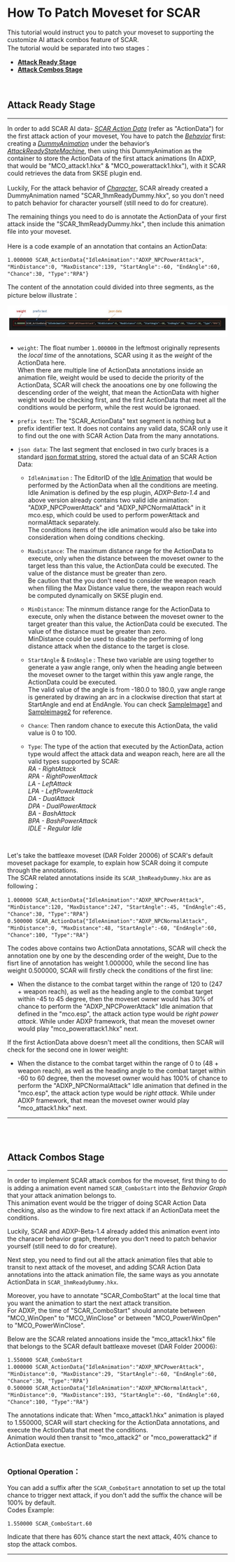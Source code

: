 # How To Patch Moveset for SCAR
This tutorial would instruct you to patch your moveset to supporting the customize AI attack combos feature of SCAR.   
The tutorial would be separated into two stages：  
* **[Attack Ready Stage](https://github.com/max-su-2019/SCAR/blob/main/docs/EN/How%20To%20Patch%20Moveset%20For%20SCAR.md#attack-ready-stage)** 
* **[Attack Combos Stage](https://github.com/max-su-2019/SCAR/blob/main/docs/EN/How%20To%20Patch%20Moveset%20For%20SCAR.md#attack-combos-stage)**
   
<br/> 

## Attack Ready Stage
---  

In order to add SCAR AI data- <u>*SCAR Action Data*</u> (refer as "ActionData") for the first attack action of your moveset, You have to patch the <u>*Behavior*</u> first: creating a <u>*DummyAnimation*</u>  under the behavior‘s <u>*AttackReadyStateMachine*</u>, then using this DummyAnimation as the container to store the ActionData of the first attack animations (In ADXP, that would be "MCO_attack1.hkx" & "MCO_powerattack1.hkx"), with it SCAR could retrieves the data from SKSE plugin end.
<br/>  
Luckily, For the attack behavior of <u>*Character*</u>, SCAR already created a DummyAnimation named "SCAR_1hmReadyDummy.hkx", so you don't need to patch behavior for character yourself (still need to do for creature).   

The remaining things you need to do is annotate the ActionData of your first attack inside the "SCAR_1hmReadyDummy.hkx", then include this animation file into your moveset.  
<br/> 
Here is a code example of an annotation that contains an ActionData:
```
1.000000 SCAR_ActionData{"IdleAnimation":"ADXP_NPCPowerAttack", "MinDistance":0, "MaxDistance":139, "StartAngle":-60, "EndAngle":60, "Chance":30, "Type":"RPA"}
```
The content of the annotation could divided into three segments, as the picture below illustrate：  

![1](../images/SCAR%20Action%20Data.jpg) 
*  `weight`: The float number `1.000000` in the leftmost originally represents the *local time* of the annotations, SCAR using it as the *weight* of the ActionData here.  
When there are multiple line of ActionData annotations inside an animation file, weight would be used to decide the priority of the ActionData, SCAR will check the anooations one by one following the descending order of the weight, that mean the ActionData with higher weight would be checking first, and the first ActionData that meet all the conditions would be perform, while the rest would be igronaed.

* `prefix text`: The "SCAR_ActionData" text segment is nothing but a prefix identifier text. It does not contains any valid data, SCAR only use it to find out the one with SCAR Action Data from the many annotations.
   
* `json data`:  The last segment that enclosed in two curly braces is a standard [json format string](https://www.w3schools.com/js/js_json_syntax.asp), stored the actual data of an SCAR Action Data:

    * `IdleAnimation` : The EditorID of the [Idle Animation](https://www.creationkit.com/index.php?title=Idle_Animations) that would be performed by the ActionData when all the conditions are meeting.  
    Idle Animation is defined by the esp plugin, *ADXP-Beta-1.4* and above version already contains two valid idle animation: "ADXP_NPCPowerAttack" and "ADXP_NPCNormalAttack" in it mco.esp, which could be used to perform powerAttack and normalAttack separately.  
    The conditions items of the idle animation would also be take into consideration when doing conditions checking.  

    *  `MaxDistance`: The maximum distance range for the ActionData to execute, only when the distance between the moveset owner to the target less than this value, the ActionData could be executed. The value of the distance must be greater than zero.  
    Be caution that the you don't need to consider the weapon reach when filling the Max Distance value there, the weapon reach would be computed dynamically on SKSE plugin end.
   
    *  `MinDistance`: The minmum distance range for the ActionData to execute, only when the distance between the moveset owner to the target greater than this value, the ActionData could be executed. The value of the distance must be greater than zero.  
    MinDistance could be used to disable the performing of long distance attack when the distance to the target is close.
    
    *  `StartAngle` & `EndAngle` : These two variable are using together to generate a yaw angle range, only when the heading angle between the moveset owner to the target within this yaw angle range, the ActionData could be executed.  
    The valid value of the angle is from -180.0 to 180.0, yaw angle range is generated by drawing an arc in a clockwise direction that start at StartAngle and end at EndAngle. You can check [SampleImage1](https://raw.githubusercontent.com/max-su-2019/SCAR/main/docs/images/Scar%20Angle%20Range%2001.JPG) and [Sampleimage2](https://raw.githubusercontent.com/max-su-2019/SCAR/main/docs/images/Scar%20Angle%20Range%2002.JPG) for reference.

    * `Chance`: Then random chance to execute this ActionData, the valid value is 0 to 100. 
  
    *  `Type`: The type of the action that executed by the ActionData, action type would affect the attack data and weapon reach, here are all the valid types supported by SCAR:  
    *RA - RightAttack*  
    *RPA - RightPowerAttack*  
    *LA - LeftAttack*  
    *LPA - LeftPowerAttack*  
    *DA - DualAttack*  
    *DPA - DualPowerAttack*   
    *BA - BashAttack*  
    *BPA - BashPowerAttack*  
    *IDLE - Regular Idle*   
<br/> 

Let's take the battleaxe moveset (DAR Folder 20006) of SCAR's default moveset package for example, to explain how SCAR doing it compute through the annotations.  
The SCAR related annotations inside its `SCAR_1hmReadyDummy.hkx` are as following： 
```
1.000000 SCAR_ActionData{"IdleAnimation":"ADXP_NPCPowerAttack", "MinDistance":120, "MaxDistance":247, "StartAngle":-45, "EndAngle":45, "Chance":30, "Type":"RPA"}
0.500000 SCAR_ActionData{"IdleAnimation":"ADXP_NPCNormalAttack", "MinDistance":0, "MaxDistance":48, "StartAngle":-60, "EndAngle":60, "Chance":100, "Type":"RA"}
```
The codes above contains two ActionData annotations, SCAR will check the annotation one by one by the descending order of the weight, Due to the fisrt line of annotation has weight 1.000000, while the second line has weight 0.500000, SCAR will firstly check the conditions of the first line:
* When the distance to the combat target within the range of 120 to (247 + weapon reach), as well as the heading angle to the combat target within -45 to 45 degree, then the moveset owner would has 30% of chance to perform the "ADXP_NPCPowerAttack" Idle animation that defined in the "mco.esp", the attack action type would be *right power attack*. While under ADXP framework, that mean the moveset owner would play "mco_powerattack1.hkx" next.  

If the first ActionData above doesn't meet all the conditions, then SCAR will check for the second one in lower weight:
* When the distance to the combat target within the range of 0 to (48 + weapon reach), as well as the heading angle to the combat target within -60 to 60 degree, then the moveset owner would has 100% of chance to perform the "ADXP_NPCNormalAttack" Idle animation that defined in the "mco.esp", the attack action type would be *right attack*. While under ADXP framework, that mean the moveset owner would play "mco_attack1.hkx" next. 

---    
<br/> <br/> 

## Attack Combos Stage
---
In order to implement SCAR attack combos for the moveset, first thing to do is adding a animation event named `SCAR_ComboStart` into the *Behavior Graph* that your attack animation belongs to.  
This animation event would be the trigger of doing SCAR Action Data checking, also as the window to fire next attack if an ActionData meet the conditions.  

Luckily, SCAR and ADXP-Beta-1.4 already added this animation event into the characer behavior graph, therefore you don't need to patch behavior yourself (still need to do for creature).  

Next step, you need to find out all the attack animation files that able to transit to next attack of the moveset, and adding SCAR Action Data annotations into the attack animation file, the same ways as you annotate ActionData in `SCAR_1hmReadyDummy.hkx`.

Moreover, you have to annotate "SCAR_ComboStart" at the local time that you want the animation to start the next attack transition.  
For ADXP, the time of "SCAR_ComboStart" should annotate between "MCO_WinOpen" to "MCO_WinClose" or between "MCO_PowerWinOpen" to "MCO_PowerWinClose". 

Below are the SCAR related annoations inside the "mco_attack1.hkx" file that belongs to the SCAR default battleaxe moveset (DAR Folder 20006):
```
1.550000 SCAR_ComboStart
1.000000 SCAR_ActionData{"IdleAnimation":"ADXP_NPCPowerAttack", "MinDistance":0, "MaxDistance":29, "StartAngle":-60, "EndAngle":60, "Chance":30, "Type":"RPA"}
0.500000 SCAR_ActionData{"IdleAnimation":"ADXP_NPCNormalAttack", "MinDistance":0, "MaxDistance":193, "StartAngle":-60, "EndAngle":60, "Chance":100, "Type":"RA"}
```
The annotations indicate that: When "mco_attack1.hkx" animation is played to 1.550000, SCAR will start checking for the ActionData annotations, and execute the ActionData that meet the conditions.  
Animation would then transit to "mco_attack2" or "mco_powerattack2" if ActionData exectue.  
<br/> 
### Optional Operation：  
You can add a suffix after the `SCAR_ComboStart` annotation to set up the total chance to trigger next attack, if you don't add the suffix the chance will be 100% by default.  
Codes Example:
```
1.550000 SCAR_ComboStart.60
```
Indicate that there has 60% chance start the next attack, 40% chance to stop the attack combos.

---

